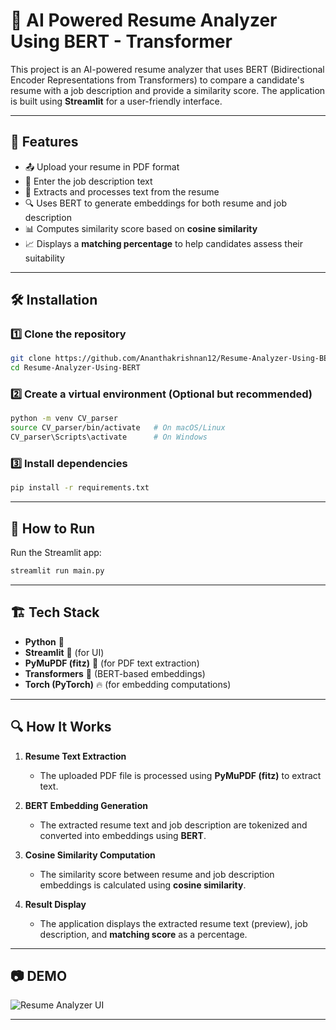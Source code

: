 # 📄 AI Powered Resume Analyzer Using BERT - Transformer

This project is an AI-powered resume analyzer that uses BERT (Bidirectional Encoder Representations from Transformers) to compare a candidate's resume with a job description and provide a similarity score. The application is built using **Streamlit** for a user-friendly interface.

---

## 🚀 Features

- 📤 Upload your resume in PDF format
- 📝 Enter the job description text
- 🧠 Extracts and processes text from the resume
- 🔍 Uses BERT to generate embeddings for both resume and job description
- 📊 Computes similarity score based on **cosine similarity**
- 📈 Displays a **matching percentage** to help candidates assess their suitability

---

## 🛠️ Installation

### 1️⃣ Clone the repository

```bash
git clone https://github.com/Ananthakrishnan12/Resume-Analyzer-Using-BERT.git
cd Resume-Analyzer-Using-BERT
```

### 2️⃣ Create a virtual environment (Optional but recommended)

```bash
python -m venv CV_parser
source CV_parser/bin/activate   # On macOS/Linux
CV_parser\Scripts\activate      # On Windows
```

### 3️⃣ Install dependencies

```bash
pip install -r requirements.txt
```

---

## 📌 How to Run

Run the Streamlit app:

```bash
streamlit run main.py
```

---

## 🏗️ Tech Stack

- **Python** 🐍
- **Streamlit** 🎨 (for UI)
- **PyMuPDF (fitz)** 📄 (for PDF text extraction)
- **Transformers** 🤗 (BERT-based embeddings)
- **Torch (PyTorch)** 🔥 (for embedding computations)

---

## 🔍 How It Works

1. **Resume Text Extraction**  
   - The uploaded PDF file is processed using **PyMuPDF (fitz)** to extract text.

2. **BERT Embedding Generation**  
   - The extracted resume text and job description are tokenized and converted into embeddings using **BERT**.

3. **Cosine Similarity Computation**  
   - The similarity score between resume and job description embeddings is calculated using **cosine similarity**.

4. **Result Display**  
   - The application displays the extracted resume text (preview), job description, and **matching score** as a percentage.

---

## 📷 DEMO

![Resume Analyzer UI](https://your-screenshot-url.png)  

---


